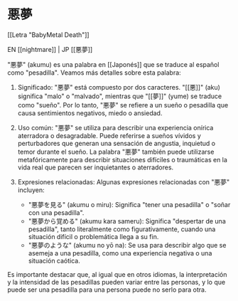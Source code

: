 # 悪夢

[[Letra "BabyMetal Death"]]

EN [[nightmare]] | JP [[悪夢]]


"悪夢" (akumu) es una palabra en [[Japonés]] que se traduce al español como "pesadilla". Veamos más detalles sobre esta palabra:

1. Significado: "悪夢" está compuesto por dos caracteres. "[[悪]]" (aku) significa "malo" o "malvado", mientras que "[[夢]]" (yume) se traduce como "sueño". Por lo tanto, "悪夢" se refiere a un sueño o pesadilla que causa sentimientos negativos, miedo o ansiedad.
    
2. Uso común: "悪夢" se utiliza para describir una experiencia onírica aterradora o desagradable. Puede referirse a sueños vívidos y perturbadores que generan una sensación de angustia, inquietud o temor durante el sueño. La palabra "悪夢" también puede utilizarse metafóricamente para describir situaciones difíciles o traumáticas en la vida real que parecen ser inquietantes o aterradores.
    
3. Expresiones relacionadas: Algunas expresiones relacionadas con "悪夢" incluyen:
    
    - "悪夢を見る" (akumu o miru): Significa "tener una pesadilla" o "soñar con una pesadilla".
    - "悪夢から覚める" (akumu kara sameru): Significa "despertar de una pesadilla", tanto literalmente como figurativamente, cuando una situación difícil o problemática llega a su fin.
    - "悪夢のような" (akumu no yō na): Se usa para describir algo que se asemeja a una pesadilla, como una experiencia negativa o una situación caótica.

Es importante destacar que, al igual que en otros idiomas, la interpretación y la intensidad de las pesadillas pueden variar entre las personas, y lo que puede ser una pesadilla para una persona puede no serlo para otra.